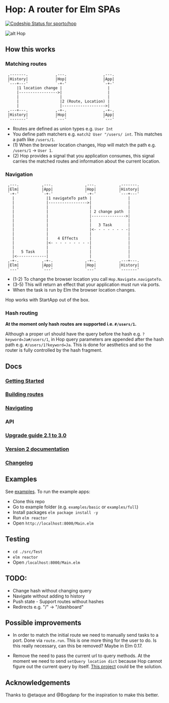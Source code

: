 # Hop: A router for Elm SPAs

[ ![Codeship Status for sporto/hop](https://codeship.com/projects/dd1caad0-cea9-0133-1fa5-5ed74b30bb55/status?branch=master)](https://codeship.com/projects/141023)

![alt Hop](https://raw.githubusercontent.com/sporto/hop/master/assets/logo.png)

## How this works

### Matching routes

     ,-------.            ,---.                ,---.
     |History|            |Hop|                |App|
     `---+---'            `-+-'                `-+-'
         |1 location change |                    |  
         |----------------->|                    |  
         |                  |                    |  
         |                  |2 (Route, Location) |  
         |                  |------------------->|  
     ,---+---.            ,-+-.                ,-+-.
     |History|            |Hop|                |App|
     `-------'            `---'                `---'


- Routes are defined as union types e.g. `User Int`
- You define path matchers e.g. `match2 User "/users/ int`. This matches a path like `/users/1`.
- (1) When the browser location changes, Hop will match the path e.g. `/users/1` -> `User 1`.
- (2) Hop provides a signal that you application consumes, this signal carries the matched routes and information about the current location.

### Navigation

     ,---.          ,---.              ,---.          ,-------.
     |Elm|          |App|              |Hop|          |History|
     `-+-'          `-+-'              `-+-'          `---+---'
       |              |1 navigateTo path |                |    
       |              |----------------->|                |    
       |              |                  |                |    
       |              |                  | 2 change path  |    
       |              |                  |--------------->|    
       |              |                  |                |    
       |              |                  |   3 Task       |    
       |              |                  |<- - - - - - - -|    
       |              |                  |                |    
       |              |    4 Effects     |                |    
       |              |<- - - - - - - - -|                |    
       |              |                  |                |    
       |   5 Task     |                  |                |    
       |<-------------|                  |                |    
     ,-+-.          ,-+-.              ,-+-.          ,---+---.
     |Elm|          |App|              |Hop|          |History|
     `---'          `---'              `---'          `-------'


- (1-2) To change the browser location you call `Hop.Navigate.navigateTo`.
- (3-5) This will return an effect that your application must run via ports.
- When the task is run by Elm the browser location changes.

Hop works with StartApp out of the box.

### Hash routing

__At the moment only hash routes are supported i.e. `#/users/1`.__

Although a proper url should have the query before the hash e.g. `?keyword=Ja#/users/1`,
in Hop query parameters are appended after the hash path e.g. `#/users/1?keyword=Ja`. 
This is done for aesthetics and so the router is fully controlled by the hash fragment.

## Docs

### [Getting Started](https://github.com/sporto/hop/blob/master/docs/getting-started.md)
### [Building routes](https://github.com/sporto/hop/blob/master/docs/building-routes.md)
### [Navigating](https://github.com/sporto/hop/blob/master/docs/navigating.md)
### API
### [Upgrade guide 2.1 to 3.0](https://github.com/sporto/hop/blob/master/docs/upgrade-2-to-3.md)
### [Version 2 documentation](https://github.com/sporto/hop/tree/v2)
### [Changelog](./docs/changelog.md)

## Examples

See [examples](https://github.com/sporto/hop/tree/master/examples). To run the example apps:

- Clone this repo
- Go to example folder (e.g. `examples/basic` or `examples/full`)
- Install packages `elm package install -y`
- Run `elm reactor`
- Open `http://localhost:8000/Main.elm`

## Testing

- `cd ./src/Test`
- `elm reactor`
- Open `/localhost:8000/Main.elm`

## TODO:

- Change hash without changing query
- Navigate without adding to history
- Push state - Support routes without hashes
- Redirects e.g. "/" -> "/dashboard"

## Possible improvements

- In order to match the initial route we need to manually send tasks to a port. Done via `route.run`. This is one more thing for the user to do. Is this really necessary, can this be removed? Maybe in Elm 0.17.

- Remove the need to pass the current url to query methods. At the moment we need to send `setQuery location dict` because Hop cannot figure out the current query by itself. [This project](https://github.com/rgrempel/elm-web-api#webapilocation) could be the solution.

## Acknowledgements

Thanks to @etaque and @Bogdanp for the inspiration to make this better.






